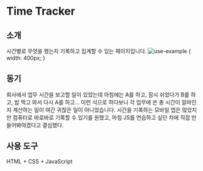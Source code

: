 # Time Tracker

## 소개
시간별로 무엇을 했는지 기록하고 집계할 수 있는 페이지입니다.
![use-example](https://user-images.githubusercontent.com/40853572/153446832-d54e3f4e-b715-4588-bf60-1a1566b59925.png) { width: 400px; }


## 동기
회사에서 업무 시간을 보고할 일이 있었는데 아침에는 A를 하고, 잠시 쉬었다가 B를 하고, 밥 먹고 와서 다시 A를 하고... 이런 식으로 하다보니 각 업무에 쓴 총 시간이 얼마인지 계산하는 일이 여간 귀찮은 일이 아니었습니다.
시간을 기록하는 모바일 앱은 많았지만 컴퓨터로 바로바로 기록할 수 있기를 원했고, 마침 JS를 연습하고 싶던 차에 직접 만들어봐야겠다고 결심했다.

### 

## 사용 도구
HTML + CSS + JavaScript

## 
